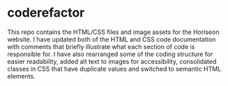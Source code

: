# coderefactor

This repo contains the HTML/CSS files and image assets for the Horiseon website. I have updated both of the HTML and CSS code documentation with comments that briefly illustrate what each section of code is responsible for. I have also rearranged some of the coding structure for easier readability, added alt text to images for accessibility, consolidated classes in CSS that have duplicate values and switched to semantic HTML elements. 